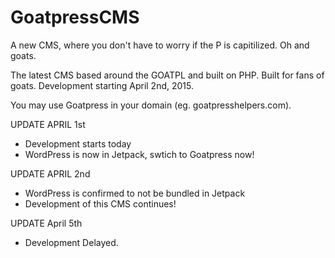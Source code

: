 # GoatpressCMS
A new CMS, where you don't have to worry if the P is capitilized. Oh and goats.

The latest CMS based around the GOATPL and built on PHP. Built for fans of goats. Development starting April 2nd, 2015. 

You may use Goatpress in your domain (eg. goatpresshelpers.com).

UPDATE APRIL 1st
- Development starts today
- WordPress is now in Jetpack, swtich to Goatpress now! 

UPDATE APRIL 2nd
- WordPress is confirmed to not be bundled in Jetpack
- Development of this CMS continues!

UPDATE April 5th
- Development Delayed. 
